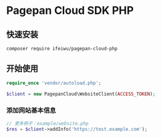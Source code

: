 # Pagepan Cloud SDK PHP

## 快速安装
```
composer require ifeiwu/pagepan-cloud-php
```

## 开始使用

```php
require_once 'vendor/autoload.php';

$client = new PagepanCloud\WebsiteClient(ACCESS_TOKEN);
```

### 添加网站基本信息
```php
// 更多例子：example/website.php
$res = $client->addInfo('https://test.example.com');
```
